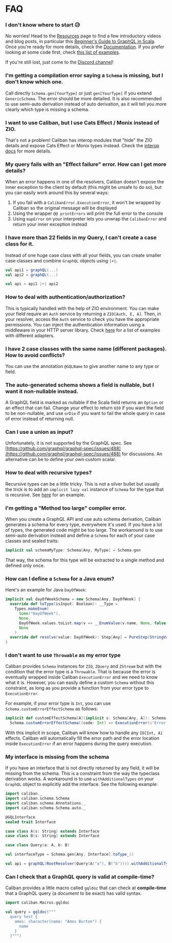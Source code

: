 # FAQ

### I don't know where to start 😥

No worries! Head to the [Resources](https://ghostdogpr.github.io/caliban/resources/) page to find a few introductory videos and blog posts, in particular this [Beginner's Guide to GraphQL in Scala](https://blog.pierre-ricadat.com/a-beginners-guide-to-graphql-in-scala). Once you're ready for more details, check the [Documentation](https://ghostdogpr.github.io/caliban/docs/). If you prefer looking at some code first, check [this list of examples](https://ghostdogpr.github.io/caliban/docs/examples.html).

If you're still lost, just come to the [Discord channel](https://discord.gg/EYpumuv)!
 
### I'm getting a compilation error saying a `Schema` is missing, but I don't know which one.

Call directly `Schema.gen[YourType]` or just `gen[YourType]` if you extend `GenericSchema`. The error should be more detailed.
It is also recommended to use semi-auto derivation instead of auto derivation, as it will tell you more clearly which type is missing a schema.

### I want to use Caliban, but I use Cats Effect / Monix instead of ZIO.

That's not a problem! Caliban has interop modules that "hide" the ZIO details and expose Cats Effect or Monix types instead. Check the [interop docs](https://ghostdogpr.github.io/caliban/docs/interop.html#cats-effect) for more details.

### My query fails with an "Effect failure" error. How can I get more details?

When an error happens in one of the resolvers, Caliban doesn't expose the inner exception to the client by default (this might be unsafe to do so), but you can easily work around this by several ways:
1. If you fail with a `CalibanError.ExecutionError`, it won't be wrapped by Caliban so the original message will be displayed
2. Using the wrapper `@@ printErrors` will print the full error to the console
3. Using `mapError` on your interpreter lets you unwrap the `CalibanError` and return your inner exception instead

### I have more than 22 fields in my Query, I can't create a case class for it.

Instead of one huge case class with all your fields, you can create smaller case classes and combine `GraphQL` objects using `|+|`.

```scala
val api1 = graphQL(...)
val api2 = graphQL(...)

val api = api1 |+| api2
```

### How to deal with authentication/authorization?

This is typically handled with the help of ZIO environment. You can make your field require an `Auth` service by returning a `ZIO[Auth, E, A]`. Then, in your resolver, access the `Auth` service to check you have the appropriate permissions. You can inject the authentication information using a middleware in your HTTP server library. Check [here](https://github.com/search?q=repo%3Aghostdogpr%2Fcaliban+AuthExampleApp+language%3AScala&type=code&l=Scala) for a list of examples with different adapters.

### I have 2 case classes with the same name (different packages). How to avoid conflicts?
 
You can use the annotation `@GQLName` to give another name to any type or field.

### The auto-generated schema shows a field is nullable, but I want it non-nullable instead.

A GraphQL field is marked as nullable if the Scala field returns an `Option` or an effect that can fail. Change your effect to return `UIO` if you want the field to be non-nullable, and use `orDie` if you want to fail the whole query in case of error instead of returning null.

### Can I use a union as input?

Unfortunately, it is not supported by the GraphQL spec. See [https://github.com/graphql/graphql-spec/issues/488](https://github.com/graphql/graphql-spec/issues/488) for discussions. An alternative can be to define your own custom scalar.

### How to deal with recursive types?

Recursive types can be a little tricky. This is not a silver bullet but usually the trick is to add an `implicit lazy val` instance of `Schema` for the type that is recursive. See [here](https://github.com/ghostdogpr/caliban/blob/master/examples/src/main/scala/example/optimizations/NaiveTest.scala#L82) for an example.

### I'm getting a "Method too large" compiler error.

When you create a GraphQL API and use auto schema derivation, Caliban generates a schema for every type, everywhere it's used. If you have a lot of types, the generated code might be too large. The workaround is to use semi-auto derivation instead and define a `Schema` for each of your case classes and sealed traits:
```scala
implicit val schemaMyType: Schema[Any, MyType] = Schema.gen
```
That way, the schema for this type will be extracted to a single method and defined only once.

### How can I define a `Schema` for a Java enum?

Here's an example for Java `DayOfWeek`:
```scala  
implicit val dayOfWeekSchema = new Schema[Any, DayOfWeek] {
  override def toType(isInput: Boolean): __Type =
    Types.makeEnum(
      Some("DayOfWeek"),
      None,
      DayOfWeek.values.toList.map(v => __EnumValue(v.name, None, false, None)),
      None
    )
  override def resolve(value: DayOfWeek): Step[Any] = PureStep(StringValue(value.name))
}
```

### I don't want to use `Throwable` as my error type

Caliban provides `Schema` instances for `ZIO`, `ZQuery` and `ZStream` but with the condition that the error type is a `Throwable`.
That is because the error is eventually wrapped inside Caliban `ExecutionError` and we need to know what it is. 
However, you can easily define a custom `Schema` without this constraint, as long as you provide a function from your error type to `ExecutionError`.

For example, if your error type is `Int`, you can use `Schema.customErrorEffectSchema` as follows:
```scala
implicit def customEffectSchema[A](implicit s: Schema[Any, A]): Schema[Any, IO[Int, A]] =
  Schema.customErrorEffectSchema((code: Int) => ExecutionError(s"Error code $code"))
```
With this implicit in scope, Caliban will know how to handle any `IO[Int, A]` effects.
Caliban will automatically fill the error path and the error location inside `ExecutionError` if an error happens during the query execution.

### My interface is missing from the schema

If you have an interface that is not directly returned by any field, it will be missing from the schema. This is a constraint from the way the typeclass derivation works. A workaround is to use `withAdditionalTypes` on your `GraphQL` object to explicitly add the interface. See the following example:
```scala mdoc:silent
import caliban._
import caliban.schema.Schema
import caliban.schema.Annotations._
import caliban.schema.Schema.auto._

@GQLInterface
sealed trait Interface

case class A(s: String) extends Interface
case class B(s: String) extends Interface

case class Query(a: A, b: B)

val interfaceType = Schema.gen[Any, Interface].toType_()

val api = graphQL(RootResolver(Query(A("a"), B("b")))).withAdditionalTypes(List(interfaceType))
```

### Can I check that a GraphQL query is valid at compile-time?

Caliban provides a little macro called `gqldoc` that can check at **compile-time** that a GraphQL query (a *document* to be exact) has valid syntax.

```scala mdoc:silent
import caliban.Macros.gqldoc

val query = gqldoc("""
  query test {
    amos: character(name: "Amos Burton") {
      name
    }
  }""")
```
